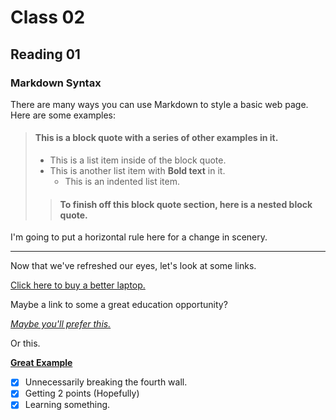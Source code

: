 # Class 02

## Reading 01

### Markdown Syntax

There are many ways you can use Markdown to style a basic web page.  
Here are some examples:

> #### This is a block quote with a series of other examples in it.
>
> - This is a list item inside of the block quote.
> - This is another list item with **Bold text** in it.
>   - This is an indented list item.
>> #### To finish off this block quote section, here is a nested block quote.

I'm going to put a horizontal rule here for a change in scenery.

***

Now that we've refreshed our eyes, let's look at some links.

[Click here to buy a better laptop.](https://www.microsoft.com/EN-GB/store/collections/Laptops?ICID=SSM_Search_Promo_Devices_Laptops_CTA1 "Stop using Apple you filthy animals.")

Maybe a link to some a great education opportunity?

*[Maybe you'll prefer this.](https://techeducators.co.uk ":D")*

Or this.

**[Great Example](https://github.com/Wollivan "Familiar?")**

- [x] Unnecessarily breaking the fourth wall.
- [x] Getting 2 points (Hopefully)
- [x] Learning something.
